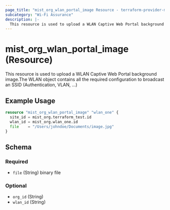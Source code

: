 ```yaml
---
page_title: "mist_org_wlan_portal_image Resource - terraform-provider-mist"
subcategory: "Wi-Fi Assurance"
description: |-
  This resource is used to upload a WLAN Captive Web Portal background image.The WLAN object contains all the required configuration to broadcast an SSID (Authentication, VLAN, ...)
---
```


# mist_org_wlan_portal_image (Resource)

This resource is used to upload a WLAN Captive Web Portal background image.The WLAN object contains all the required configuration to broadcast an SSID (Authentication, VLAN, ...)


## Example Usage

```terraform
resource "mist_org_wlan_portal_image" "wlan_one" {
  site_id = mist_org.terraform_test.id
  wlan_id = mist_org.wlan_one.id
  file    = "/Users/johndoe/Documents/image.jpg"
}
```

<!-- schema generated by tfplugindocs -->
## Schema

### Required

- `file` (String) binary file

### Optional

- `org_id` (String)
- `wlan_id` (String)


